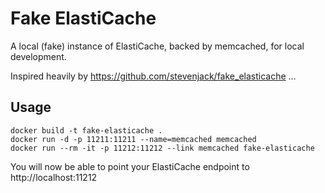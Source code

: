 # Fake ElastiCache

A local (fake) instance of ElastiCache, backed by memcached, for local
development.

Inspired heavily by https://github.com/stevenjack/fake_elasticache ...

## Usage

```
docker build -t fake-elasticache .
docker run -d -p 11211:11211 --name=memcached memcached
docker run --rm -it -p 11212:11212 --link memcached fake-elasticache
```

You will now be able to point your ElastiCache endpoint to http://localhost:11212
